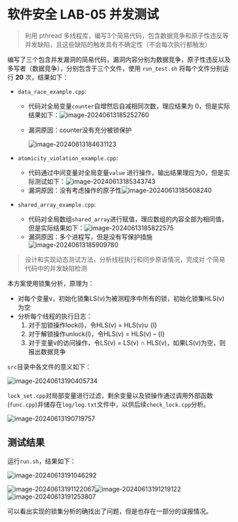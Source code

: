 # 软件安全 LAB-05 并发测试

> 利用 pthread 多线程库，编写3个简易代码，包含数据竞争和原子性违反等并发缺陷，且这些缺陷的触发具有不确定性（不会每次执行都触发）  

编写了三个包含并发漏洞的简易代码，漏洞内容分别为数据竞争，原子性违反以及多写者（数据竞争），分别包含于三个文件，使用 `run_test.sh` 将每个文件分别运行 **20** 次，结果如下：

- `data_race_example.cpp`: 

  - 代码对全局变量`counter`自增然后自减相同次数，理应结果为 0，但是实际结果如下：![image-20240613185252760](./assets/image-20240613185252760.png)

  - 漏洞原因：counter没有充分被锁保护

    ![image-20240613184631123](./assets/image-20240613184631123.png)

- `atomicity_violation_example.cpp`:

  - 代码通过中间变量对全局变量`value` 进行操作，输出结果理应为0，但是实际测试如下：![image-20240613185343743](./assets/image-20240613185343743.png)
  - 漏洞原因：没有考虑操作的原子性![image-20240613185608240](./assets/image-20240613185608240.png)

- `shared_array_example.cpp`:

  - 代码对全局数组`shared_array`进行赋值，理应数组的内容全部为相同值，但是实际结果如下：![image-20240613185822575](./assets/image-20240613185822575.png)
  - 漏洞原因：多个进程写，但是没有写保护措施![image-20240613185909780](./assets/image-20240613185909780.png)

> 设计和实现动态测试方法，分析线程执行和同步原语情况，完成对 个简易代码中的并发缺陷检测 

本方案使用锁集分析，原理为：

- 对每个变量v，初始化锁集LS(v)为被测程序中所有的锁，初始化锁集HLS(v)为空
- 分析每个线程的执行日志：
  1. 对于加锁操作lock(l)，令HLS(v) = HLS(v)∪ {l}
  2. 对于解锁操作unlock(l)，令HLS(v) = HLS(v) – {l}
  3. 对于变量v的访问操作，令LS(v) = LS(v) ∩ HLS(v)，如果LS(v)为空，则报出数据竞争  

`src`目录中各文件的意义如下：

![image-20240613190405734](./assets/image-20240613190405734.png)

`lock_set.cpp`对局部变量进行过滤，剩余变量以及锁操作通过调用外部函数(`func.cpp`)并储存在`log/log.txt`文件中，以供后续`check_lock.cpp`分析。

![image-20240613190719757](./assets/image-20240613190719757.png)

## 测试结果

运行`run.sh`，结果如下：

![image-20240613191046292](./assets/image-20240613191046292.png)

![image-20240613191122067](./assets/image-20240613191122067.png)![image-20240613191219122](./assets/image-20240613191219122.png)![image-20240613191253807](./assets/image-20240613191253807.png)

可以看出实现的锁集分析的确找出了问题，但是也存在一部分的误报情况。
